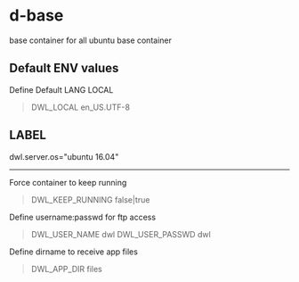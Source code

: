 # d-base
base container for all ubuntu base container

## Default ENV values

Define Default LANG LOCAL
> DWL_LOCAL en_US.UTF-8

## LABEL
dwl.server.os="ubuntu 16.04"

- - -

Force container to keep running
> DWL_KEEP_RUNNING false|true

Define username:passwd for ftp access
> DWL_USER_NAME dwl
> DWL_USER_PASSWD dwl

Define dirname to receive app files
> DWL_APP_DIR files
